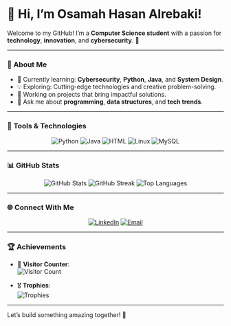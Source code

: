 # 👋 Hi, I’m Osamah Hasan Alrebaki!

Welcome to my GitHub! I’m a **Computer Science student** with a passion for **technology**, **innovation**, and **cybersecurity**. 🌟

---

### 🎯 **About Me**
- 🌱 Currently learning: **Cybersecurity**, **Python**, **Java**, and **System Design**.
- 💡 Exploring: Cutting-edge technologies and creative problem-solving.
- 🔭 Working on projects that bring impactful solutions.
- 💬 Ask me about **programming**, **data structures**, and **tech trends**.

---

### 🚀 **Tools & Technologies**
<p align="center">
  <img src="https://img.shields.io/badge/Python-3776AB?style=for-the-badge&logo=python&logoColor=white" alt="Python" />
  <img src="https://img.shields.io/badge/Java-007396?style=for-the-badge&logo=java&logoColor=white" alt="Java" />
  <img src="https://img.shields.io/badge/Git-F05032?style=for-the-badge&logo=git&logoColor=white" alt="HTML" />
  <img src="https://img.shields.io/badge/Linux-FCC624?style=for-the-badge&logo=linux&logoColor=black" alt="Linux" />
  <img src="https://img.shields.io/badge/MySQL-4479A1?style=for-the-badge&logo=mysql&logoColor=white" alt="MySQL" />
</p>

---

### 📊 **GitHub Stats**
<p align="center">
  <img src="https://github-readme-stats.vercel.app/api?username=BlackFist707&show_icons=true&theme=radical" alt="GitHub Stats" />
  <img src="https://github-readme-streak-stats.herokuapp.com/?user=BlackFist707&theme=radical" alt="GitHub Streak" />
  <img src="https://github-readme-stats.vercel.app/api/top-langs/?username=BlackFist707&layout=compact&theme=radical" alt="Top Languages" />
</p>

---

### 🌐 **Connect With Me**
<p align="center">
  <a href="https://www.linkedin.com/in/osamah-hasan-alrebaki-491513339"><img src="https://img.shields.io/badge/LinkedIn-0077B5?style=for-the-badge&logo=linkedin&logoColor=white" alt="LinkedIn" /></a>
  <a href="mailto:osamahalrebaki@gmail.com"><img src="https://img.shields.io/badge/Email-D14836?style=for-the-badge&logo=gmail&logoColor=white" alt="Email" /></a>
</p>

---

### 🏆 **Achievements**
- 🌟 **Visitor Counter**:  
  ![Visitor Count](https://komarev.com/ghpvc/?username=BlackFist707&color=blue&style=flat-square)

- 🎖️ **Trophies**:  
  ![Trophies](https://github-profile-trophy.vercel.app/?username=BlackFist707&theme=radical&margin-w=15)

---

Let’s build something amazing together! 🚀

